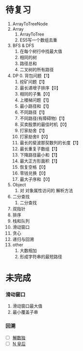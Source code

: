 #  待复习

1. ArrayToTreeNode
2. Array
   1. ArrayToTree
   2. ES5写一个数组去重
3. BFS & DFS
   1. 在每个树行中找最大值
   2. 相同的树
   3. 路径总和
   4. 二叉树的所有路径
4. DP
   0. 背包问题【1】
   1. 挖矿问题【1】
   2. 最长递增子排序【0】
   3. 相同的子集【0】
   4. 上楼梯问题【1】
   5. 最小路径和【1】
   6. 不同路径【1】
   7. 不同路径(有障碍物)【1】
   8. 买卖股票的最佳时机【0】
   9.  打家劫舍【1】
   10. 打家劫舍II【0】
   11. 最长的斐波那契数列的长度【1】
   12. 最长重复子数组【1】
   13. 下降路径最小和【1】
   14. 最大正方形面积【1】
   15. 恢复空格【0】
   16. 零钱兑换【0】
   17. 最大子序和【0】
5.  Object
    1.  对 对象属性访问的 解析方法
6.  二分查找
    1.  二分查找
7.  双指针
8.  排序
9.  栈和队列
10. 滑动窗口
11. 贪心
12. 递归与回溯
13. other
    1. 大数相加
    2. 形成字符串的最短路径


# 未完成

### 滑动窗口
1. 滑动窗口最大值
2. 最小覆盖子串

### 回溯
- [ ] [解数独](https://leetcode-cn.com/problems/sudoku-solver/)
- [ ] [N 皇后](https://leetcode-cn.com/problems/n-queens/)